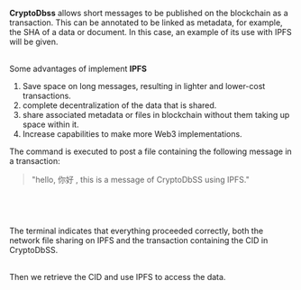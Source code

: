 <b>CryptoDbss</b> allows short messages to be published on the blockchain as a transaction. This can be annotated to be linked as metadata, for example, the SHA of a data or document. In this case, an example of its use with IPFS will be given. <br><br>

Some advantages of implement <b>IPFS</b> <br/>
 <ol>
  <li>Save space on long messages, resulting in lighter and lower-cost transactions.</li>
  <li>complete decentralization of the data that is shared.</li>
  <li>share associated metadata or files in blockchain without them taking up space within it.</li>
  <li>Increase capabilities to make more Web3 implementations.</li>
</ol> 


The command is executed to post a file containing the following message in a transaction:<br>

<p align="center"> <blockquote>"hello, 你好 , this is a message of CryptoDbSS using IPFS."</blockquote> </p><br>

<div class="separator" style="clear: both;"><a href="https://blogger.googleusercontent.com/img/b/R29vZ2xl/AVvXsEg6f4wgPsdsEYCV_8fbGXEgQBFJdm_JeCtd3e6kwvWQSXsY24kO4pUHnulyAAJXDP5tEedeqXQy_KVOkrCmYPE44pEvrP1Jp3OlQb0t1WCX7dAGrhqJONky2r0O3gge_8yBg1h-CK3LZIePKrTDoBMMIwy1OxYJt2gVsLxITYs0D-LUIaHH_aPzr4uJ9yA/s1600/img0.jpg" style="display: block; padding: 1em 0; text-align: center; "><img alt="" border="0" data-original-height="1080" data-original-width="1920" src="https://blogger.googleusercontent.com/img/b/R29vZ2xl/AVvXsEg6f4wgPsdsEYCV_8fbGXEgQBFJdm_JeCtd3e6kwvWQSXsY24kO4pUHnulyAAJXDP5tEedeqXQy_KVOkrCmYPE44pEvrP1Jp3OlQb0t1WCX7dAGrhqJONky2r0O3gge_8yBg1h-CK3LZIePKrTDoBMMIwy1OxYJt2gVsLxITYs0D-LUIaHH_aPzr4uJ9yA/s1600/img0.jpg"/></a></div>


The terminal indicates that everything proceeded correctly, both the network file sharing on IPFS and the transaction containing the CID in CryptoDbSS. <br><br>

Then we retrieve the CID and use IPFS to access the data. <br>

<div class="separator" style="clear: both;"><a href="https://blogger.googleusercontent.com/img/b/R29vZ2xl/AVvXsEjJJOV_3N8tT-0YnOtQ9gnwCTsmb5bE46OhAxBaR29Rt-7gMwmInZZ81Cjr3McWyWbl6M-nya18P3UKpWQbMqVN9rvhw1dU2S6_h_DSDTxf8lILaXYDOGUr8F6ps3Yy7IJa7oNJjmOJdB-wu8vJvtq8dMhPV7JCzaL4Wp3FwVAuKEhaVHZexVjGwoS3UMc/s1600/img0.jpg" style="display: block; padding: 1em 0; text-align: center; "><img alt="" border="0" data-original-height="1080" data-original-width="1920" src="https://blogger.googleusercontent.com/img/b/R29vZ2xl/AVvXsEjJJOV_3N8tT-0YnOtQ9gnwCTsmb5bE46OhAxBaR29Rt-7gMwmInZZ81Cjr3McWyWbl6M-nya18P3UKpWQbMqVN9rvhw1dU2S6_h_DSDTxf8lILaXYDOGUr8F6ps3Yy7IJa7oNJjmOJdB-wu8vJvtq8dMhPV7JCzaL4Wp3FwVAuKEhaVHZexVjGwoS3UMc/s1600/img0.jpg"/></a></div>
